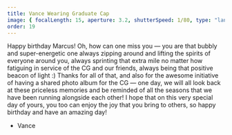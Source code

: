 ```yaml
---
title: Vance Wearing Graduate Cap
image: { focalLength: 15, aperture: 3.2, shutterSpeed: 1/80, type: "landscape" }
order: 19
---
```


Happy birthday Marcus! Oh, how can one miss you — you are that bubbly and super-energetic one always zipping around and lifting the spirits of everyone around you, always sprinting that extra mile no matter how fatiguing in service of the CG and our friends, always being that positive beacon of light :) Thanks for all of that, and also for the awesome initiative of having a shared photo album for the CG — one day, we will all look back at these priceless memories and be reminded of all the seasons that we have been running alongside each other! I hope that on this very special day of yours, you too can enjoy the joy that you bring to others, so happy birthday and have an amazing day!

- Vance
